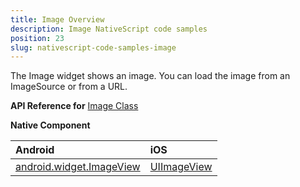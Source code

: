 ```yaml
---
title: Image Overview
description: Image NativeScript code samples
position: 23
slug: nativescript-code-samples-image
---
```

The Image widget shows an image. You can load the image from an ImageSource or from a URL.

**API Reference for** [Image Class](http://docs.nativescript.org/api-reference/modules/_ui_image_.html)

**Native Component**

| Android                | iOS      |
|:-----------------------|:---------|
| [android.widget.ImageView](http://developer.android.com/reference/android/widget/ImageView.html) | [UIImageView](https://developer.apple.com/library/ios/documentation/UIKit/Reference/UIImageView_Class/) |